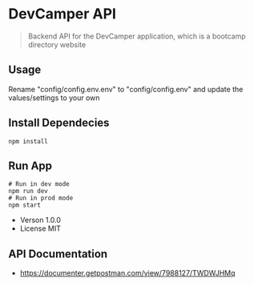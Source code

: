 # DevCamper API

> Backend API for the DevCamper application, which is a bootcamp directory website

## Usage

Rename "config/config.env.env" to "config/config.env" and update the values/settings to your own

## Install Dependecies
```
npm install
```

## Run App
```
# Run in dev mode
npm run dev
# Run in prod mode
npm start
```


- Verson 1.0.0
- License MIT


## API Documentation

- https://documenter.getpostman.com/view/7988127/TWDWJHMq